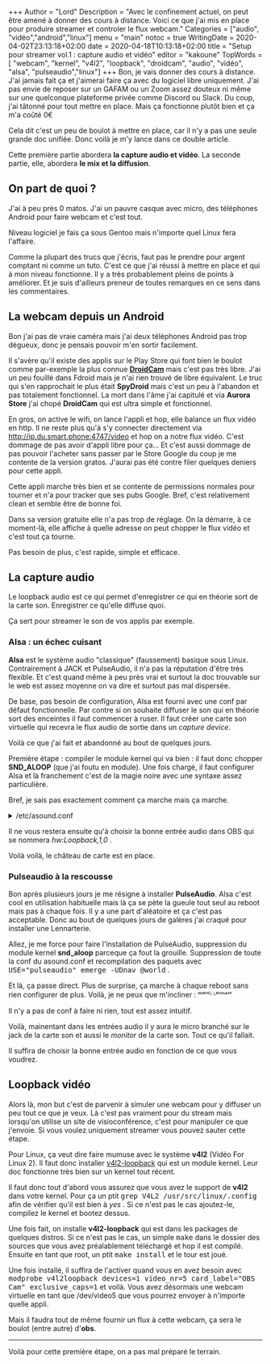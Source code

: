+++
Author = "Lord"
Description = "Avec le confinement actuel, on peut être amené à donner des cours à distance. Voici ce que j'ai mis en place pour produire streamer et controler le flux webcam."
Categories = ["audio", "vidéo","android","linux"]
menu = "main"
notoc = true
WritingDate = 2020-04-02T23:13:18+02:00
date = 2020-04-18T10:13:18+02:00
title = "Setup pour streamer vol.1 : capture audio et vidéo"
editor = "kakoune"
TopWords = [  "webcam", "kernel", "v4l2", "loopback", "droidcam", "audio", "vidéo", "alsa", "pulseaudio","linux"]
+++
Bon, je vais donner des cours à distance.
J'ai jamais fait ça et j'aimerai faire ça avec du logiciel libre uniquement.
J'ai pas envie de reposer sur un GAFAM ou un Zoom assez douteux ni même sur une quelconque plateforme privée comme Discord ou Slack.
Du coup, j'ai tâtonné pour tout mettre en place.
Mais ça fonctionne plutôt bien et ça m'a coûté 0€

Cela dit c'est un peu de boulot à mettre en place, car il n'y a pas une seule grande doc unifiée.
Donc voilà je m'y lance dans ce double article.

Cette première partie abordera **la capture audio et vidéo**.
La seconde partie, elle, abordera **le mix et la diffusion**.

## On part de quoi ?
J'ai à peu près 0 matos.
J'ai un pauvre casque avec micro, des téléphones Android pour faire webcam et c'est tout.

Niveau logiciel je fais ça sous Gentoo mais n'importe quel Linux fera l'affaire.

Comme la plupart des trucs que j'écris, faut pas le prendre pour argent comptant ni comme un tuto.
C'est ce que j'ai réussi à mettre en place et qui à mon niveau fonctionne.
Il y a très probablement pleins de points à améliorer.
Et je suis d'ailleurs preneur de toutes remarques en ce sens dans les commentaires.

## La webcam depuis un Android
Bon j'ai pas de vraie caméra mais j'ai deux téléphones Android pas trop dégueux, donc je pensais pouvoir m'en sortir facilement.

Il s'avère qu'il existe des applis sur le Play Store qui font bien le boulot comme par-exemple la plus connue **[DroidCam](http://www.dev47apps.com/)** mais c'est pas très libre.
J'ai un peu fouillé dans Fdroid mais je n'ai rien trouvé de libre équivalent.
Le truc qui s'en rapprochait le plus était **SpyDroid** mais c'est un peu à l'abandon et pas totalement fonctionnel.
La mort dans l'âme j'ai capitulé et via **Aurora Store** j'ai chopé **DroidCam** qui est ultra simple et fonctionnel.

En gros, on active le wifi, on lance l'appli et hop, elle balance un flux vidéo en http.
Il ne reste plus qu'à s'y connecter directement via http://ip.du.smart.phone:4747/video et hop on a notre flux vidéo.
C'est dommage de pas avoir d'appli libre pour ça…
Et c'est aussi dommage de pas pouvoir l'acheter sans passer par le Store Google du coup je me contente de la version gratos.
J'aurai pas été contre filer quelques deniers pour cette appli.

Cette appli marche très bien et se contente de permissions normales pour tourner et n'a pour tracker que ses pubs Google.
Bref, c'est relativement clean et semble être de bonne foi.

Dans sa version gratuite elle n'a pas trop de réglage.
On la démarre, à ce moment-là, elle affiche à quelle adresse on peut chopper le flux vidéo et c'est tout ça tourne.

Pas besoin de plus, c'est rapide, simple et efficace.

## La capture audio
Le loopback audio est ce qui permet d'enregistrer ce qui en théorie sort de la carte son.
Enregistrer ce qu'elle diffuse quoi.

Ça sert pour streamer le son de vos applis par exemple.


### Alsa : un échec cuisant
**Alsa** est le système audio "classique" (faussement) basique sous Linux.
Contrairement à JACK et PulseAudio, il n'a pas la réputation d'être très flexible.
Et c'est quand même à peu près vrai et surtout la doc trouvable sur le web est assez moyenne on va dire et surtout pas mal dispersée.

De base, pas besoin de configuration, Alsa est fourni avec une conf par défaut fonctionnelle.
Par contre si on souhaite diffuser le son qui en théorie sort des enceintes il faut commencer à ruser.
Il faut créer une carte son virtuelle qui recevra le flux audio de sortie dans un *capture device*.

Voilà ce que j'ai fait et abandonné au bout de quelques jours.

Première étape : compiler le module kernel qui va bien : il faut donc chopper **SND_ALOOP** (que j'ai foutu en module).
Une fois chargé, il faut configurer Alsa et là franchement c'est de la magie noire avec une syntaxe assez particulière.

Bref, je sais pas exactement comment ça marche mais ça marche.

<details><summary>/etc/asound.conf</summary>
{{< highlight "nginx" >}}
pcm.!default {
  type asym
  playback.pcm "LoopAndReal"
  #capture.pcm "looprec"
  capture.pcm "hw:0,0"
}

pcm.looprec {
    type hw
    card "Loopback"
    device 1
    subdevice 0
}


pcm.LoopAndReal {
  type plug
  slave.pcm mdev
  route_policy "duplicate"
}


pcm.mdev {
  type multi
  slaves.a.pcm pcm.MixReale
  slaves.a.channels 2
  slaves.b.pcm pcm.MixLoopback
  slaves.b.channels 2
  bindings.0.slave a
  bindings.0.channel 0
  bindings.1.slave a
  bindings.1.channel 1
  bindings.2.slave b
  bindings.2.channel 0
  bindings.3.slave b
  bindings.3.channel 1
}


pcm.MixReale {
  type dmix
  ipc_key 1024
  slave {
    pcm "hw:0,0"
    rate 48000
    #rate 44100
    periods 128
    period_time 0
    period_size 1024 # must be power of 2
    buffer_size 8192
  }
}

pcm.MixLoopback {
  type dmix
  ipc_key 1025
  slave {
    pcm "hw:Loopback,0,0"
    rate 48000
    #rate 44100
    periods 128
    period_time 0
    period_size 1024 # must be power of 2
{{< / highlight>}}
</details>

Il ne vous restera ensuite qu'à choisir la bonne entrée audio dans OBS qui se nommera *hw:Loopback,1,0* .

Voilà voilà, le château de carte est en place.

### Pulseaudio à la rescousse
Bon après plusieurs jours je me résigne à installer **PulseAudio**.
Alsa c'est cool en utilisation habituelle mais là ça se pète la gueule tout seul au reboot mais pas à chaque fois.
Il y a une part d'aléatoire et ça c'est pas acceptable.
Donc au bout de quelques jours de galères j'ai craqué pour installer une Lennarterie.

Allez, je me force pour faire l'installation de PulseAudio, suppression du module kernel **snd_aloop** parceque ça fout la grouille.
Suppression de toute la conf du asound.conf et recompilation des paquets avec <samp>USE="pulseaudio" emerge -UDnav @world</samp> .

Et là, ça passe direct.
Plus de surprise, ça marche à chaque reboot sans rien configurer de plus.
Voilà, je ne peux que m'incliner : ᵐᵉʳᶜᶦ ᴸᵉⁿⁿᵃʳᵗ

Il n'y a pas de conf à faire ni rien, tout est assez intuitif.

Voilà, mainentant dans les entrées audio il y aura le micro branché sur le jack de la carte son et aussi le *monitor* de la carte son.
Tout ce qu'il fallait.

Il suffira de choisir la bonne entrée audio en fonction de ce que vous voudrez.

## Loopback vidéo
Alors là, mon but c'est de parvenir à simuler une webcam pour y diffuser un peu tout ce que je veux.
Là c'est pas vraiment pour du stream mais lorsqu'on utilise un site de visioconférence, c'est pour manipuler ce que j'envoie.
Si vous voulez uniquement streamer vous pouvez sauter cette étape.

Pour Linux, ça veut dire faire mumuse avec le système **v4l2** (Vidéo For Linux 2).
Il faut donc installer [v4l2-loopback](https://github.com/umlaeute/v4l2loopback) qui est un module kernel.
Leur doc fonctionne très bien sur un kernel tout récent.

Il faut donc tout d'abord vous assurez que vous avez le support de **v4l2** dans votre kernel.
Pour ça un ptit <samp>grep V4L2 /usr/src/linux/.config</samp> afin de vérifier qu'il est bien à *yes* .
Si ce n'est pas le cas ajoutez-le, compilez le kernel et bootez dessus.

Une fois fait, on installe **v4l2-loopback** qui est dans les packages de quelques distros.
Si ce n'est pas le cas, un simple <samp>make</samp> dans le dossier des sources que vous avez préalablement téléchargé et hop il est compilé.
Ensuite en tant que root, un ptit <samp>make install</samp> et le tour est joué.

Une fois installé, il suffira de l'activer quand vous en avez besoin avec <samp>modprobe v4l2loopback devices=1 video_nr=5 card_label="OBS Cam" exclusive_caps=1</samp> et voilà.
Vous avez désormais une webcam virtuelle en tant que /dev/video5 que vous pourrez envoyer à n'importe quelle appli.

Mais il faudra tout de même fournir un flux à cette webcam, ça sera le boulot (entre autre) d'**obs**.

--------------

Voilà pour cette première étape, on a pas mal préparé le terrain.

